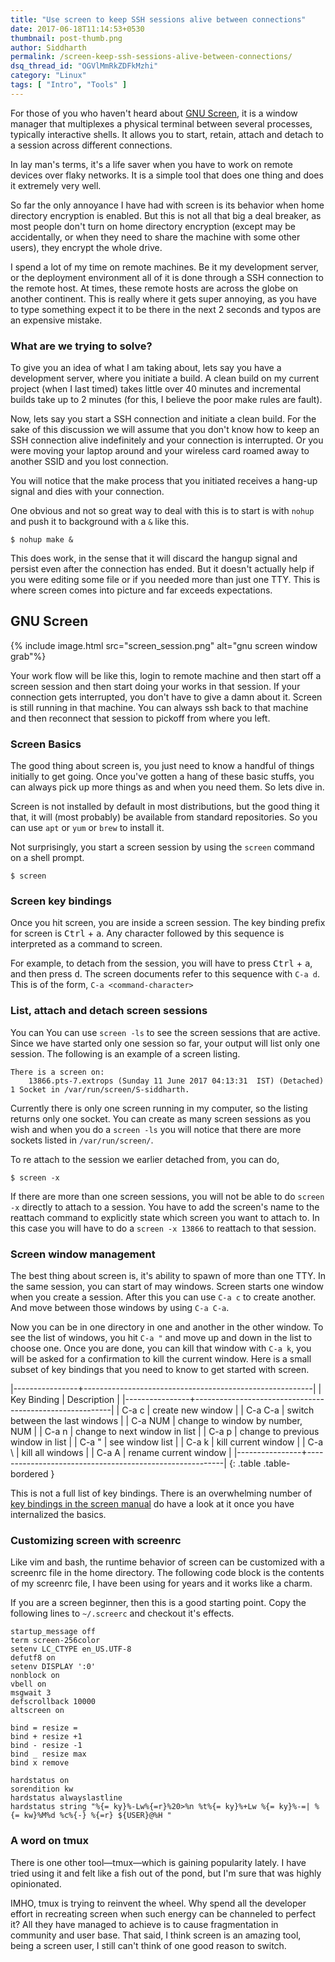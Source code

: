 ```yaml
---
title: "Use screen to keep SSH sessions alive between connections"
date: 2017-06-18T11:14:53+0530
thumbnail: post-thumb.png
author: Siddharth
permalink: /screen-keep-ssh-sessions-alive-between-connections/
dsq_thread_id: "OGVlMmRkZDFkMzhi"
category: "Linux"
tags: [ "Intro", "Tools" ]
---
```


For those of you who haven't heard about [GNU Screen][screen-homepage], it is a window manager that multiplexes a physical terminal between several processes, typically interactive shells. It allows you to start, retain, attach and detach to a session across different connections.

In lay man's terms, it's a life saver when you have to work on remote devices over flaky networks. It is a simple tool that does one thing and does it extremely very well.

So far the only annoyance I have had with screen is its behavior when home directory encryption is enabled. But this is not all that big a deal breaker, as most people don't turn on home directory encryption (except may be accidentally, or when they need to share the machine with some other users), they encrypt the whole drive.

I spend a lot of my time on remote machines. Be it my development server, or the deployment environment all of it is done through a SSH connection to the remote host. At times, these remote hosts are across the globe on another continent. This is really where it gets super annoying, as you have to type something expect it to be there in the next 2 seconds and typos are an expensive mistake.

### What are we trying to solve?

To give you an idea of what I am taking about, lets say you have a development server, where you initiate a build. A clean build on my current project (when I last timed) takes little over 40 minutes and incremental builds take up to 2 minutes (for this, I believe the poor make rules are fault).

Now, lets say you start a SSH connection and initiate a clean build. For the sake of this discussion we will assume that you don't know how to keep an SSH connection alive indefinitely and your connection is interrupted. Or you were moving your laptop around and your wireless card roamed away to another SSID and you lost connection.

You will notice that the make process that you initiated receives a hang-up signal and dies with your connection.

One obvious and not so great way to deal with this is to start is with `nohup` and push it to background with a `&` like this.

```shell
$ nohup make &
```

This does work, in the sense that it will discard the hangup signal and persist even after the connection has ended. But it doesn't actually help if you were editing some file or if you needed more than just one TTY. This is where screen comes into picture and far exceeds expectations.

GNU Screen
----------

{% include image.html src="screen_session.png" alt="gnu screen window grab"%}

Your work flow will be like this, login to remote machine and then start off a screen session and then start doing your works in that session. If your connection gets interrupted, you don't have to give a damn about it. Screen is still running in that machine. You can always ssh back to that machine and then reconnect that session to pickoff from where you left.

### Screen Basics

The good thing about screen is, you just need to know a handful of things initially to get going. Once you've gotten a hang of these basic stuffs, you can always pick up more things as and when you need them. So lets dive in.

Screen is not installed by default in most distributions, but the good thing it that, it will (most probably) be available from standard repositories. So you can use `apt` or `yum` or `brew` to install it.

Not surprisingly, you start a screen session by using the `screen` command on a shell prompt.

```shell
$ screen
```

### Screen key bindings

Once you hit screen, you are inside a screen session. The key binding prefix for screen is <kbd>Ctrl</kbd> + <kbd>a</kbd>. Any character followed by this sequence is interpreted as a command to screen.

For example, to detach from the session, you will have to press <kbd>Ctrl</kbd> + <kbd>a</kbd>, and then press <kbd>d</kbd>. The screen documents refer to this sequence with `C-a d`. This is of the form, `C-a <command-character>`

### List, attach and detach screen sessions

You can You can use `screen -ls` to see the screen sessions that are active. Since we have started only one session so far, your output will list only one session. The following is an example of a screen listing.

```text
There is a screen on:
    13866.pts-7.extrops (Sunday 11 June 2017 04:13:31  IST) (Detached)
1 Socket in /var/run/screen/S-siddharth.
```

Currently there is only one screen running in my computer, so the listing returns only one socket. You can create as many screen sessions as you wish and when you do a `screen -ls` you will notice that there are more sockets listed in `/var/run/screen/`.

To re attach to the session we earlier detached from, you can do,

```shell
$ screen -x
```

If there are more than one screen sessions, you will not be able to do `screen -x` directly to attach to a session. You have to add the screen's name to the reattach command to explicitly state which screen you want to attach to. In this case you will have to do a `screen -x 13866` to reattach to that session.

### Screen window management

The best thing about screen is, it's ability to spawn of more than one TTY. In the same session, you can start of may windows. Screen starts one window when you create a session. After this you can use `C-a c` to create another. And move between those windows by using `C-a C-a`.

Now you can be in one directory in one and another in the other window. To see the list of windows, you hit `C-a "` and move up and down in the list to choose one. Once you are done, you can kill that window with `C-a k`, you will be asked for a confirmation to kill the current window. Here is a small subset of key bindings that you need to know to get started with screen.

|----------------+---------------------------------------------------------|
| Key Binding    | Description                                             |
|----------------+---------------------------------------------------------|
| C-a c          | create new window                                       |
| C-a C-a        | switch between the last windows                         |
| C-a NUM        | change to window by number, NUM                         |
| C-a n          | change to next window in list                           |
| C-a p          | change to previous window in list                       |
| C-a "          | see window list                                         |
| C-a k          | kill current window                                     |
| C-a \          | kill all windows                                        |
| C-a A          | rename current window                                   |
|----------------+---------------------------------------------------------|
{: .table .table-bordered }

This is not a full list of key bindings. There is an overwhelming number of [key bindings in the screen manual][screen-manual] do have a look at it once you have internalized the basics.

### Customizing screen with screenrc

Like vim and bash, the runtime behavior of screen can be customized with a screenrc file in the home directory. The following code block is the contents of my screenrc file, I have been using for years and it works like a charm.

If you are a screen beginner, then this is a good starting point. Copy the following lines to `~/.screerc` and checkout it's effects.

```text
startup_message off
term screen-256color
setenv LC_CTYPE en_US.UTF-8
defutf8 on
setenv DISPLAY ':0'
nonblock on
vbell on
msgwait 3
defscrollback 10000
altscreen on

bind = resize =
bind + resize +1
bind - resize -1
bind _ resize max
bind x remove

hardstatus on
sorendition kw
hardstatus alwayslastline
hardstatus string "%{= ky}%-Lw%{=r}%20>%n %t%{= ky}%+Lw %{= ky}%-=| %{= kw}%M%d %c%{-} %{=r} ${USER}@%H "
```

### A word on tmux

There is one other tool&mdash;tmux&mdash;which is gaining popularity lately. I have tried using it and felt like a fish out of the pond, but I'm sure that was highly opinionated.

IMHO, tmux is trying to reinvent the wheel. Why spend all the developer effort in recreating screen when such energy can be channeled to perfect it? All they have managed to achieve is to cause fragmentation in community and user base. That said, I think screen is an amazing tool, being a screen user, I still can't think of one good reason to switch.

[screen-homepage]: https://www.gnu.org/software/screen/
[screen-manual]: https://www.gnu.org/software/screen/manual/screen.html
